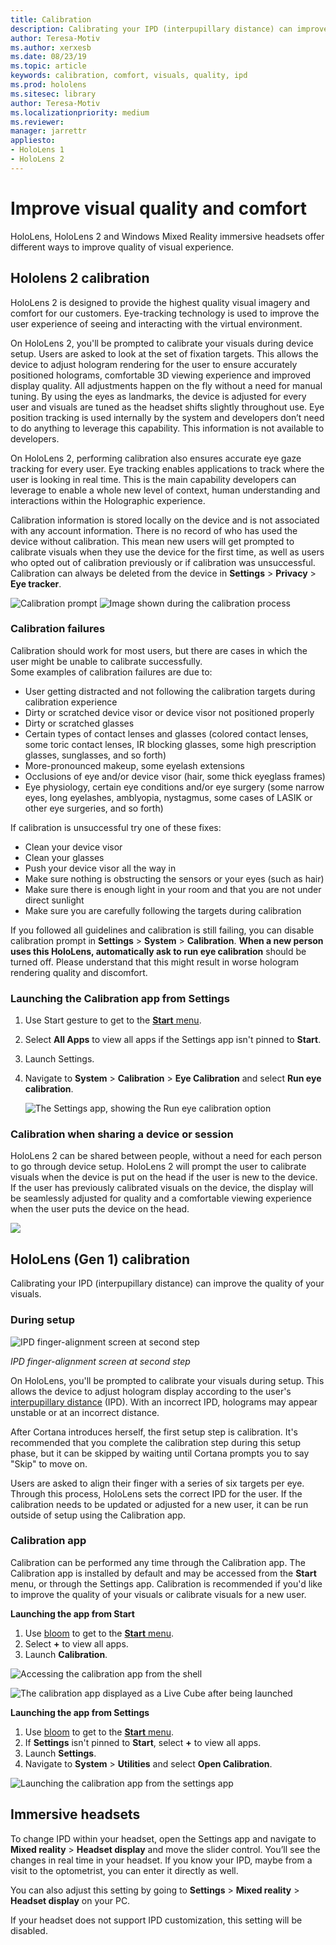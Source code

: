 ```yaml
---
title: Calibration
description: Calibrating your IPD (interpupillary distance) can improve the quality of your visuals. Both HoloLens and Windows Mixed Reality immersive headsets offer ways to customize IPD.
author: Teresa-Motiv
ms.author: xerxesb
ms.date: 08/23/19
ms.topic: article
keywords: calibration, comfort, visuals, quality, ipd
ms.prod: hololens
ms.sitesec: library
author: Teresa-Motiv
ms.localizationpriority: medium
ms.reviewer: 
manager: jarrettr
appliesto:
- HoloLens 1
- HoloLens 2
---
```


# Improve visual quality and comfort

HoloLens, HoloLens 2 and Windows Mixed Reality immersive headsets offer different ways to improve quality of visual experience.  

## Hololens 2 calibration

HoloLens 2 is designed to provide the highest quality visual imagery and comfort for our customers. Eye-tracking technology is used to improve the user experience of seeing and interacting with the virtual environment.  

On HoloLens 2, you'll be prompted to calibrate your visuals during device setup. Users are asked to look at the set of fixation targets. This allows the device to adjust hologram rendering for the user to ensure accurately positioned holograms, comfortable 3D viewing experience and improved display quality. All adjustments happen on the fly without a need for manual tuning. By using the eyes as landmarks, the device is adjusted for every user and visuals are tuned as the headset shifts slightly throughout use. Eye position tracking is used internally by the system and developers don’t need to do anything to leverage this capability. This information is not available to developers.  

On HoloLens 2, performing calibration also ensures accurate eye gaze tracking for every user. Eye tracking enables applications to track where the user is looking in real time. This is the main capability developers can leverage to enable a whole new level of context, human understanding and interactions within the Holographic experience.  

Calibration information is stored locally on the device and is not associated with any account information. There is no record of who has used the device without calibration. This mean new users will get prompted to calibrate visuals when they use the device for the first time, as well as users who opted out of calibration previously or if calibration was unsuccessful. Calibration can always be deleted from the device in **Settings** > **Privacy** > **Eye tracker**.  

![Calibration prompt](./images/A-Calibration-2-Adjust-Hololens.png)
![Image shown during the calibration process](./images/B-Calibration-4-Gem.png)

### Calibration failures

Calibration should work for most users, but there are cases in which the user might be unable to calibrate successfully.  
Some examples of calibration failures are due to:

- User getting distracted and not following the calibration targets during calibration experience
- Dirty or scratched device visor or device visor not positioned properly
- Dirty or scratched glasses
- Certain types of contact lenses and glasses (colored contact lenses, some toric contact lenses, IR blocking glasses, some high prescription glasses, sunglasses, and so forth)
- More-pronounced makeup, some eyelash extensions
- Occlusions of eye and/or device visor (hair, some thick eyeglass frames)
- Eye physiology, certain eye conditions and/or eye surgery (some narrow eyes, long eyelashes, amblyopia, nystagmus, some cases of LASIK or other eye surgeries, and so forth)

If calibration is unsuccessful try one of these fixes:

- Clean your device visor
- Clean your glasses
- Push your device visor all the way in
- Make sure nothing is obstructing the sensors or your eyes (such as hair)
- Make sure there is enough light in your room and that you are not under direct sunlight
- Make sure you are carefully following the targets during calibration

If you followed all guidelines and calibration is still failing, you can disable calibration prompt in **Settings** > **System** > **Calibration**. **When a new person uses this HoloLens, automatically ask to run eye calibration** should be turned off. Please understand that this might result in worse hologram rendering quality and discomfort.

### Launching the Calibration app from Settings

1. Use Start gesture to get to the [**Start** menu](holographic-mixed-reality-modern-workplace.md#navigate-the-windows-mixed-reality-home).
1. Select **All Apps** to view all apps if the Settings app isn't pinned to **Start**.
1. Launch Settings.
1. Navigate to **System** > **Calibration** > **Eye Calibration** and select **Run eye calibration**.

   ![The Settings app, showing the Run eye calibration option](./images/C-Settings.Calibration.png)

### Calibration when sharing a device or session

HoloLens 2 can be shared between people, without a need for each person to go through device setup. HoloLens 2 will prompt the user to calibrate visuals when the device is put on the head if the user is new to the device. If the user has previously calibrated visuals on the device, the display will be seamlessly adjusted for quality and a comfortable viewing experience when the user puts the device on the head.  

![](./images/D-CheckThisOut-Prompt.png)

## HoloLens (Gen 1) calibration

Calibrating your IPD (interpupillary distance) can improve the quality of your visuals.

### During setup

![IPD finger-alignment screen at second step](./images/ipd-finger-alignment-300px.jpg)

*IPD finger-alignment screen at second step*

On HoloLens, you'll be prompted to calibrate your visuals during setup. This allows the device to adjust hologram display according to the user's [interpupillary distance](https://en.wikipedia.org/wiki/Interpupillary_distance) (IPD). With an incorrect IPD, holograms may appear unstable or at an incorrect distance.

After Cortana introduces herself, the first setup step is calibration. It's recommended that you complete the calibration step during this setup phase, but it can be skipped by waiting until Cortana prompts you to say "Skip" to move on.

Users are asked to align their finger with a series of six targets per eye. Through this process, HoloLens sets the correct IPD for the user. If the calibration needs to be updated or adjusted for a new user, it can be run outside of setup using the Calibration app.

### Calibration app

Calibration can be performed any time through the Calibration app. The Calibration app is installed by default and may be accessed from the **Start** menu, or through the Settings app. Calibration is recommended if you'd like to improve the quality of your visuals or calibrate visuals for a new user.

**Launching the app from Start**

1. Use [bloom](hololens-use-gestures.md#the-bloom-gesture) to get to the [**Start** menu](holographic-mixed-reality-modern-workplace.md#navigate-the-windows-mixed-reality-home).
1. Select **+** to view all apps.
1. Launch **Calibration**.

![Accessing the calibration app from the shell](./images/calibration-shell.png)

![The calibration app displayed as a Live Cube after being launched](./images/calibration-livecube-200px.png)

**Launching the app from Settings**

1. Use [bloom](hololens-use-gestures.md#the-bloom-gesture) to get to the [**Start** menu](holographic-mixed-reality-modern-workplace.md#navigate-the-windows-mixed-reality-home).
1. If **Settings** isn't pinned to **Start**, select **+** to view all apps.
1. Launch **Settings**.
1. Navigate to **System** > **Utilities** and select **Open Calibration**.

![Launching the calibration app from the settings app](./images/calibration-settings-500px.jpg)

## Immersive headsets

To change IPD within your headset, open the Settings app and navigate to **Mixed reality** > **Headset display** and move the slider control. You’ll see the changes in real time in your headset. If you know your IPD, maybe from a visit to the optometrist, you can enter it directly as well.

You can also adjust this setting by going to **Settings** > **Mixed reality** > **Headset display** on your PC.

If your headset does not support IPD customization, this setting will be disabled.
